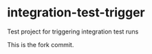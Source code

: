 # integration-test-trigger
Test project for triggering integration test runs

This is the fork commit.
